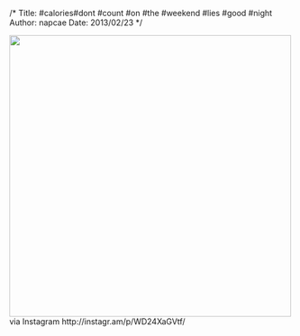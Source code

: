 /*
Title: #calories#dont #count #on #the #weekend #lies #good #night
Author: napcae
Date: 2013/02/23
*/

<img src="http://distilleryimage11.s3.amazonaws.com/613cec927d7211e2881c22000a1f9871_7.jpg" width="500" />  
via Instagram http://instagr.am/p/WD24XaGVtf/